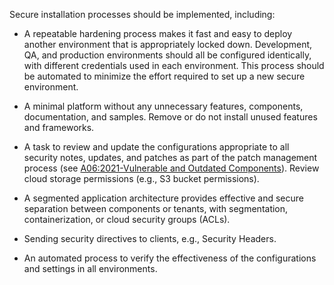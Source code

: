 Secure installation processes should be implemented, including:

- A repeatable hardening process makes it fast and easy to deploy another environment that is appropriately locked down. Development, QA, and production environments should all be configured identically, with different credentials used in each environment. This process should be automated to minimize the effort required to set up a new secure environment.
    
- A minimal platform without any unnecessary features, components, documentation, and samples. Remove or do not install unused features and frameworks.
    
- A task to review and update the configurations appropriate to all security notes, updates, and patches as part of the patch management process (see [A06:2021-Vulnerable and Outdated Components](https://owasp.org/Top10/A06_2021-Vulnerable_and_Outdated_Components/)). Review cloud storage permissions (e.g., S3 bucket permissions).
    
- A segmented application architecture provides effective and secure separation between components or tenants, with segmentation, containerization, or cloud security groups (ACLs).
    
- Sending security directives to clients, e.g., Security Headers.
    
- An automated process to verify the effectiveness of the configurations and settings in all environments.